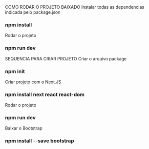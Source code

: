 COMO RODAR O PROJETO BAIXADO
Instalar todas as dependencias indicada pelo package.json
### npm install

Rodar o projeto
### npm run dev

SEQUENCIA PARA CRIAR PROJETO
Criar o arquivo package

### npm init 

Criar projeto com o Next.JS
### npm install next react react-dom

Rodar o projeto
### npm run dev 

Baixar o Bootstrap
### npm install --save bootstrap